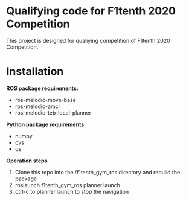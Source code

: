 # Qualifying code for F1tenth 2020 Competition

This project is designed for qualiying competition of F1tenth 2020 Competition.

# Installation
**ROS package requirements:**
- ros-melodic-move-base
- ros-melodic-amcl
- ros-melodic-teb-local-planner

**Python package requirements:**
- numpy
- cvs
- os

**Operation steps**
1. Clone this repo into the /f1tenth_gym_ros directory and rebuild the package
2. roslaunch f1tenth_gym_ros planner.launch
3. ctrl-c to planner.launch to stop the navigation

